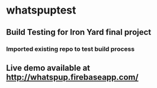 # whatspuptest
## Build Testing for Iron Yard final project

### Imported existing repo to test build process

## Live demo available at http://whatspup.firebaseapp.com/
